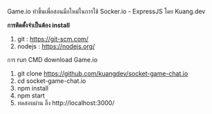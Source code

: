 Game.io ทำขึ้นเพื่อสอนมือใหม่ในการใช้ Socker.io - ExpressJS โดย Kuang.dev

**การติดตั้งจำเป็นต้อง install**
1. git : https://git-scm.com/
2. nodejs : https://nodejs.org/

การ run CMD download Game.io
1. git clone https://github.com/kuangdev/socket-game-chat.io
2. cd socket-game-chat.io
3. npm install
4. npm start
5. ทดสอบผ่าน ลิ้ง http://localhost:3000/
